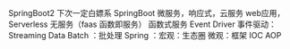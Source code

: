 SpringBoot2
下次一定白嫖系
SpringBoot
微服务，响应式，云服务 web应用，Serverless 无服务（faas 函数即服务） 函数式服务 
Event Driver 事件驱动：Streaming Data 
Batch ：批处理
Spring ：宏观：生态圈 微观：框架 IOC 
AOP
